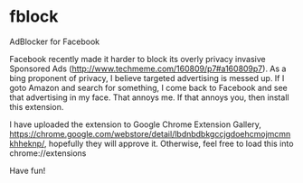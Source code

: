 # fblock
AdBlocker for Facebook

Facebook recently made it harder to block its overly privacy invasive Sponsored Ads (http://www.techmeme.com/160809/p7#a160809p7).
As a bing proponent of privacy, I believe targeted advertising is messed up. If I goto Amazon and search for something, I come back to 
Facebook and see that advertising in my face. That annoys me. If that annoys you, then install this extension.

I have uploaded the extension to Google Chrome Extension Gallery, https://chrome.google.com/webstore/detail/lbdnbdbkgccjgdoehcmojmcmnkhheknp/, 
hopefully they will approve it. Otherwise, feel free to load this into chrome://extensions

Have fun!

